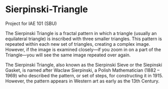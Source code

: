 # Sierpinski-Triangle
Project for IAE 101 (SBU)

The Sierpinski Triangle is a fractal pattern in which a triangle (usually an equilateral triangle) is inscribed with three smaller triangles. This pattern is repeated within each new set of triangles, creating a complex image. However, if the image is examined closely—if you zoom in on a part of the Triangle—you will see the same image repeated over again.

The Sierpinski Triangle, also known as the Sierpinski Sieve or the Siepinski Gasket, is named after Waclaw Sierpinski, a Polish Mathematician (1882 – 1969) who described the pattern, or set of steps, for constructing it in 1915. However, the pattern appears in Western art as early as the 13th Century.
